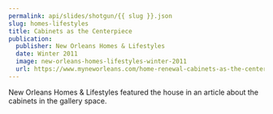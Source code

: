 ```yaml
---
permalink: api/slides/shotgun/{{ slug }}.json
slug: homes-lifestyles
title: Cabinets as the Centerpiece
publication:
  publisher: New Orleans Homes & Lifestyles
  date: Winter 2011
  image: new-orleans-homes-lifestyles-winter-2011
  url: https://www.myneworleans.com/home-renewal-cabinets-as-the-centerpiece/
---
```

New Orleans Homes & Lifestyles featured the house in an article about the cabinets in the gallery space.
